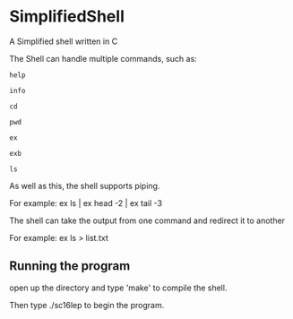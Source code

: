 # SimplifiedShell

A Simplified shell written in C

The Shell can handle multiple commands, such as:


	help

	info
  
	cd
  
	pwd

	ex
  
	exb
  
	ls
  
  
As well as this, the shell supports piping. 

For example: ex ls | ex head -2 | ex tail -3

The shell can take the output from one command and redirect it to another

For example: ex ls > list.txt

## Running the program

open up the directory and type 'make' to compile the shell.

Then type ./sc16lep to begin the program.
